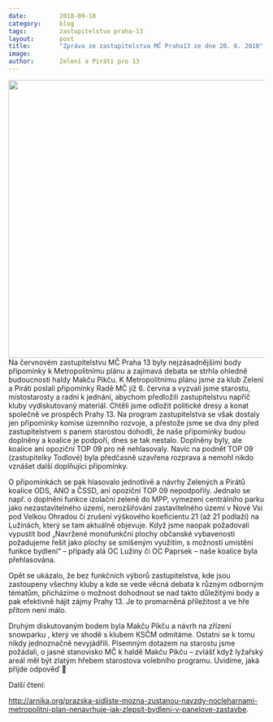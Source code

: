 ```yaml
---
date:         2018-09-18
category:     blog
tags:         zastupitelstvo praha-13
layout:       post
title:        "Zpráva ze zastupitelstva MČ Praha13 ze dne 20. 6. 2018"
image:        
author:       Zelení a Piráti pro 13
---
```

<img width="980" height="546" class="attachment-large size-large wp-post-image" alt="" src="http://zeleniapiratipro13.cz/wp-content/uploads/2018/06/1024px-Sluneční_náměstí_Praha_13_2010-1024x571.jpg" srcset="http://zeleniapiratipro13.cz/wp-content/uploads/2018/06/1024px-Sluneční_náměstí_Praha_13_2010-1024x571.jpg 1024w, http://zeleniapiratipro13.cz/wp-content/uploads/2018/06/1024px-Sluneční_náměstí_Praha_13_2010-300x167.jpg 300w, http://zeleniapiratipro13.cz/wp-content/uploads/2018/06/1024px-Sluneční_náměstí_Praha_13_2010-768x428.jpg 768w, http://zeleniapiratipro13.cz/wp-content/uploads/2018/06/1024px-Sluneční_náměstí_Praha_13_2010-210x117.jpg 210w, http://zeleniapiratipro13.cz/wp-content/uploads/2018/06/1024px-Sluneční_náměstí_Praha_13_2010-e1539024132913.jpg 200w" sizes="(max-width: 980px) 100vw, 980px">
Na červnovém zastupitelstvu MČ Praha 13 byly nejzásadnějšími body připomínky k Metropolitnímu plánu a zajímavá debata se strhla ohledně budoucnosti haldy Makču Pikču.
K Metropolitnímu plánu jsme za klub Zelení a Piráti poslali připomínky Radě MČ již 6. června a vyzvali jsme starostu, místostarosty a radní k jednání, abychom předložili zastupitelstvu napříč kluby vydiskutovaný materiál. Chtěli jsme odložit politické dresy a konat společně ve prospěch Prahy 13.
Na program zastupitelstva se však dostaly jen připomínky komise územního rozvoje, a přestože jsme se dva dny před zastupitelstvem s panem starostou dohodli, že naše připomínky budou doplněny a koalice je podpoří, dnes se tak nestalo.  Doplněny byly, ale koalice ani opoziční TOP 09 pro ně nehlasovaly. Navíc na podnět TOP 09 (zastupitelky Todlové) byla předčasně uzavřena rozprava a nemohl nikdo vznášet další doplňující připomínky.

O připomínkách se pak hlasovalo jednotlivě a návrhy Zelených a Pirátů koalice ODS, ANO a ČSSD, ani opoziční TOP 09 nepodpořily.  Jednalo se např. o doplnění funkce izolační zeleně do MPP, vymezení centrálního parku jako nezastavitelného území, nerozšiřování zastavitelného území v Nové Vsi pod Velkou Ohradou či zrušení výškového koeficientu 21 (až 21 podlaží) na Lužinách, který se tam aktuálně objevuje.  Když jsme naopak požadovali vypustit bod „Navržené monofunkční plochy občanské vybavenosti požadujeme řešit jako plochy se smíšeným využitím, s možností umístění funkce bydlení“ – případy alá OC Lužiny či OC Paprsek  – naše koalice byla přehlasována.

Opět se ukázalo, že bez funkčních výborů zastupitelstva, kde jsou zastoupeny všechny kluby a kde se vede věcná debata k různým odborným tématům, přicházíme o možnost dohodnout se nad takto důležitými body a pak efektivně hájit zájmy Prahy 13.  Je to promarněná příležitost a ve hře přitom není málo.

Druhým diskutovaným bodem byla Makču Pikču a návrh na zřízení snowparku , který ve shodě  s klubem KSČM odmítáme. Ostatní se k tomu nikdy jednoznačně nevyjádřili. Písemným dotazem na starostu jsme požádali, o jasné stanovisko MČ k haldě Makču Pikču – zvlášť když lyžařský  areál měl být zlatým hřebem starostova volebního programu. Uvidíme, jaká přijde odpověď 🙂

Další čtení:

http://arnika.org/prazska-sidliste-mozna-zustanou-navzdy-nocleharnami-metropolitni-plan-nenavrhuje-jak-zlepsit-bydleni-v-panelove-zastavbe.
